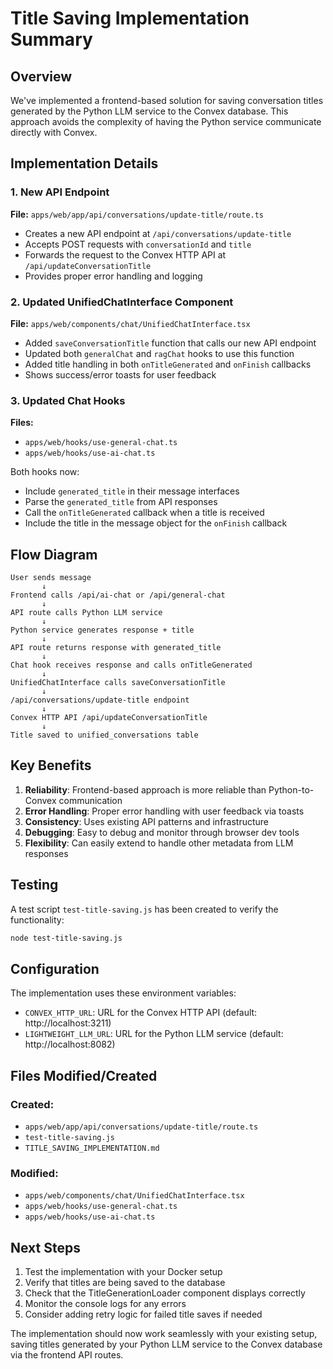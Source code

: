 # Title Saving Implementation Summary

## Overview
We've implemented a frontend-based solution for saving conversation titles generated by the Python LLM service to the Convex database. This approach avoids the complexity of having the Python service communicate directly with Convex.

## Implementation Details

### 1. New API Endpoint
**File:** `apps/web/app/api/conversations/update-title/route.ts`
- Creates a new API endpoint at `/api/conversations/update-title`
- Accepts POST requests with `conversationId` and `title`
- Forwards the request to the Convex HTTP API at `/api/updateConversationTitle`
- Provides proper error handling and logging

### 2. Updated UnifiedChatInterface Component
**File:** `apps/web/components/chat/UnifiedChatInterface.tsx`
- Added `saveConversationTitle` function that calls our new API endpoint
- Updated both `generalChat` and `ragChat` hooks to use this function
- Added title handling in both `onTitleGenerated` and `onFinish` callbacks
- Shows success/error toasts for user feedback

### 3. Updated Chat Hooks
**Files:** 
- `apps/web/hooks/use-general-chat.ts`
- `apps/web/hooks/use-ai-chat.ts`

Both hooks now:
- Include `generated_title` in their message interfaces
- Parse the `generated_title` from API responses
- Call the `onTitleGenerated` callback when a title is received
- Include the title in the message object for the `onFinish` callback

## Flow Diagram

```
User sends message
       ↓
Frontend calls /api/ai-chat or /api/general-chat
       ↓
API route calls Python LLM service
       ↓
Python service generates response + title
       ↓
API route returns response with generated_title
       ↓
Chat hook receives response and calls onTitleGenerated
       ↓
UnifiedChatInterface calls saveConversationTitle
       ↓
/api/conversations/update-title endpoint
       ↓
Convex HTTP API /api/updateConversationTitle
       ↓
Title saved to unified_conversations table
```

## Key Benefits

1. **Reliability**: Frontend-based approach is more reliable than Python-to-Convex communication
2. **Error Handling**: Proper error handling with user feedback via toasts
3. **Consistency**: Uses existing API patterns and infrastructure
4. **Debugging**: Easy to debug and monitor through browser dev tools
5. **Flexibility**: Can easily extend to handle other metadata from LLM responses

## Testing

A test script `test-title-saving.js` has been created to verify the functionality:

```bash
node test-title-saving.js
```

## Configuration

The implementation uses these environment variables:
- `CONVEX_HTTP_URL`: URL for the Convex HTTP API (default: http://localhost:3211)
- `LIGHTWEIGHT_LLM_URL`: URL for the Python LLM service (default: http://localhost:8082)

## Files Modified/Created

### Created:
- `apps/web/app/api/conversations/update-title/route.ts`
- `test-title-saving.js`
- `TITLE_SAVING_IMPLEMENTATION.md`

### Modified:
- `apps/web/components/chat/UnifiedChatInterface.tsx`
- `apps/web/hooks/use-general-chat.ts`
- `apps/web/hooks/use-ai-chat.ts`

## Next Steps

1. Test the implementation with your Docker setup
2. Verify that titles are being saved to the database
3. Check that the TitleGenerationLoader component displays correctly
4. Monitor the console logs for any errors
5. Consider adding retry logic for failed title saves if needed

The implementation should now work seamlessly with your existing setup, saving titles generated by your Python LLM service to the Convex database via the frontend API routes.